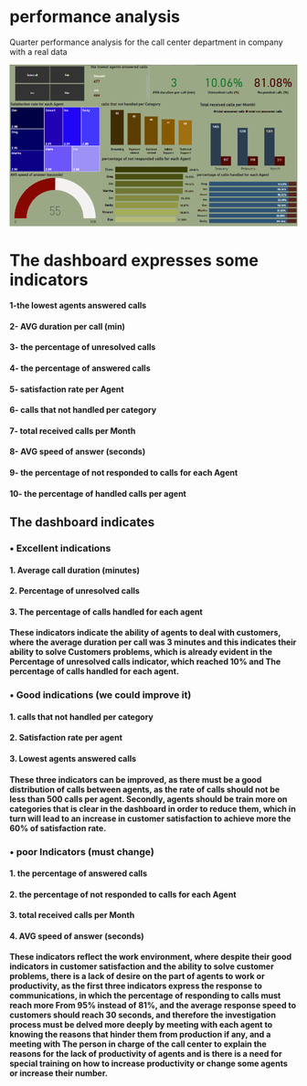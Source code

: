 # performance analysis 
 Quarter performance analysis for the call center department in  company with a real data 
 
<img src ="https://github.com/ahmedelmasry97/performance-analysis/blob/191a646b51a09982a59ecf04cd157d53f440f384/2.png"/>
<h1>The dashboard expresses some indicators</h1>
<h4>1-the lowest agents answered calls</h4>
<h4>2- AVG duration per call (min)</h4>
<h4>3- the percentage of unresolved calls</h4>
<h4>4- the percentage of answered calls</h4>
<h4>5- satisfaction rate per Agent</h4>
<h4>6- calls that not handled per category</h4>
<h4>7- total received calls per Month</h4>
<h4>8- AVG speed of answer (seconds) </h4>
<h4>9- the percentage of not responded to calls for each Agent</h4>
<h4>10- the percentage of handled calls per agent</h4>

<h2>The dashboard indicates</h2>
<h3>•	Excellent indications</h3>
<h4>1.	Average call duration (minutes)</h4>
<h4>2.	Percentage of unresolved calls</h4>
<h4>3.	The percentage of calls handled for each agent</h4>
<h4>These indicators indicate the ability of agents to deal with customers, where the average duration per call was 3 minutes and this indicates their ability to solve Customers problems, which is already evident in the Percentage of unresolved calls indicator, which reached 10% and The percentage of calls handled for each agent.</h4>
<h3>•	Good indications (we could improve it) </h3>
<h4>1.	calls that not handled per category</h4>
<h4>2.	Satisfaction rate per agent</h4>
<h4>3.	Lowest agents answered calls</h4>
<h4>These three indicators can be improved, as there must be a good distribution of calls between agents, as the rate of calls should not be less than 500 calls per agent. Secondly, agents should be train more on  categories that is clear in the dashboard in order to reduce them, which in turn will lead to an increase in customer satisfaction to achieve more the 60% of satisfaction rate.</h4>
<h3>•	poor Indicators (must change)</h3>
<h4>1.	the percentage of answered calls</h4>
<h4>2.	the percentage of not responded to calls for each Agent</h4>
<h4>3.	total received calls per Month</h4>
<h4>4.	AVG speed of answer (seconds) </h4>
<h4>These indicators reflect the work environment, where despite their good indicators in customer satisfaction and the ability to solve customer problems, there is a lack of desire on the part of agents to work or productivity, as the first three indicators express the response to communications, in which the percentage of responding to calls must reach more From 95% instead of 81%, and the average response speed to customers should reach 30 seconds, and therefore the investigation process must be delved more deeply by meeting with each agent to knowing the reasons that hinder them from production if any, and a meeting with The person in charge of the call center to explain the reasons for the lack of productivity of agents and is there is a need for special training on how to increase productivity or change some agents or increase their number.</h4>
